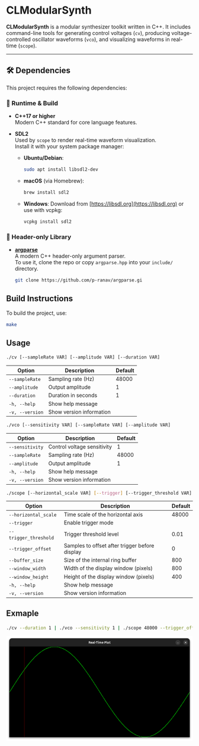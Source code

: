 # CLModularSynth

**CLModularSynth** is a modular synthesizer toolkit written in C++. It includes command-line tools for generating control voltages (`cv`), producing voltage-controlled oscillator waveforms (`vco`), and visualizing waveforms in real-time (`scope`).

---

## 🛠 Dependencies

This project requires the following dependencies:

### 🧱 Runtime & Build

- **C++17 or higher**  
  Modern C++ standard for core language features.

- **SDL2**  
  Used by `scope` to render real-time waveform visualization.  
  Install it with your system package manager:

  - **Ubuntu/Debian**:
    ```bash
    sudo apt install libsdl2-dev
    ```
  - **macOS** (via Homebrew):
    ```bash
    brew install sdl2
    ```

  - **Windows**:
    Download from [https://libsdl.org](https://libsdl.org) or use with vcpkg:
    ```bash
    vcpkg install sdl2
    ```

### 🧩 Header-only Library

- **[argparse](https://github.com/p-ranav/argparse)**  
  A modern C++ header-only argument parser.  
  To use it, clone the repo or copy `argparse.hpp` into your `include/` directory.

  ```bash
  git clone https://github.com/p-ranav/argparse.gi
  ```

## Build Instructions

To build the project, use:

```bash
make
```

## Usage
```bash
./cv [--sampleRate VAR] [--amplitude VAR] [--duration VAR]
```
| Option          | Description              | Default |
| --------------- | ------------------------ | ------- |
| `--sampleRate`  | Sampling rate (Hz)       | 48000   |
| `--amplitude`   | Output amplitude         | 1       |
| `--duration`    | Duration in seconds      | 1       |
| `-h, --help`    | Show help message        |         |
| `-v, --version` | Show version information |         |


```bash
./vco [--sensitivity VAR] [--sampleRate VAR] [--amplitude VAR]
```
| Option          | Description                 | Default |
| --------------- | --------------------------- | ------- |
| `--sensitivity` | Control voltage sensitivity | 1       |
| `--sampleRate`  | Sampling rate (Hz)          | 48000   |
| `--amplitude`   | Output amplitude            | 1       |
| `-h, --help`    | Show help message           |         |
| `-v, --version` | Show version information    |         |

```bash
./scope [--horizontal_scale VAR] [--trigger] [--trigger_threshold VAR] [--trigger_offset VAR] [--buffer_size VAR] [--window_width VAR] [--window_height VAR]
```
| Option                | Description                                    | Default |
| --------------------- | ---------------------------------------------- | ------- |
| `--horizontal_scale`  | Time scale of the horizontal axis              | 48000   |
| `--trigger`           | Enable trigger mode                            |         |
| `--trigger_threshold` | Trigger threshold level                        | 0.01    |
| `--trigger_offset`    | Samples to offset after trigger before display | 0       |
| `--buffer_size`       | Size of the internal ring buffer               | 800     |
| `--window_width`      | Width of the display window (pixels)           | 800     |
| `--window_height`     | Height of the display window (pixels)          | 400     |
| `-h, --help`          | Show help message                              |         |
| `-v, --version`       | Show version information                       |         |


## Exmaple
```bash
./cv --duration 1 | ./vco --sensitivity 1 | ./scope 48000 --trigger_offset 0 --trigger_threshold 0.500 --trigger

```

![scope_screenshot](images/scope_screenshot.png)
